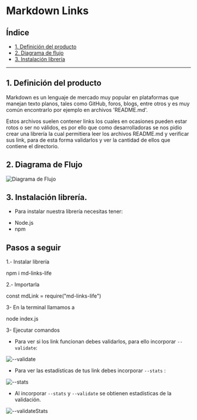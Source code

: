 # Markdown Links

## Índice

* [1. Definición del producto](#1-definicion-del-producto)
* [2. Diagrama de flujo](#2-diagrama-de-flujo)
* [3. Instalación librería](#2-instalacion-libreria)

***

## 1. Definición del producto 
 
Markdown es un lenguaje de mercado muy popular en plataformas que manejan texto planos, tales como GitHub, foros, blogs, entre otros y es muy común encontrarlo por ejemplo en archivos 'README.md'.

Estos archivos suelen contener links los cuales en ocasiones pueden estar rotos o ser no válidos, es por ello que como desarrolladoras se nos pidio crear una librería la cual permitiera leer los archivos README.md y verificar sus link, para de esta forma validarlos y ver la cantidad de ellos que contiene el directorio. 

## 2. Diagrama de Flujo 

![Diagrama de Flujo](http://imgfz.com/i/JI3Xaos.png)

## 3. Instalación librería.

* Para instalar nuestra librería necesitas tener:

- Node.js
- npm


## Pasos a seguir

1.- Instalar librería

npm i md-links-life

2.- Importarla 

const mdLink = require("md-links-life")

3- En la terminal llamamos a 

node index.js 

3- Ejecutar comandos 

* Para ver si los link funcionan debes validarlos, para ello incorporar `--validate`: 

![--validate](http://imgfz.com/i/0j62DfM.png)

* Para ver las estadísticas de tus link debes incorporar `--stats` : 

![--stats](http://imgfz.com/i/0vZ1Kuc.png)

* Al incorporar `--stats` y `--validate` se obtienen estadísticas de la validación.

![--validateStats](http://imgfz.com/i/tCSExTn.png)




